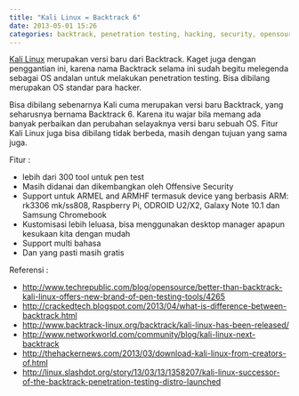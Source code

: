 ```yaml
---
title: "Kali Linux = Backtrack 6"
date: 2013-05-01 15:26
categories: backtrack, penetration testing, hacking, security, opensource, kali
---
```


[Kali Linux][1] merupakan versi baru dari Backtrack. Kaget juga dengan penggantian ini, karena nama Backtrack selama ini sudah begitu melegenda sebagai OS andalan untuk melakukan penetration testing. Bisa dibilang merupakan OS standar para hacker.
<!--more-->
Bisa dibilang sebenarnya Kali cuma merupakan versi baru Backtrack, yang seharusnya bernama Backtrack 6. Karena itu wajar bila memang ada banyak perbaikan dan perubahan selayaknya versi baru sebuah OS. Fitur Kali Linux juga bisa dibilang tidak berbeda, masih dengan tujuan yang sama juga.

Fitur :

- lebih dari 300 tool untuk pen test
- Masih didanai dan dikembangkan oleh Offensive Security
- Support untuk ARMEL and ARMHF termasuk device yang berbasis ARM: rk3306 mk/ss808, Raspberry Pi, ODROID U2/X2, Galaxy Note 10.1 dan Samsung Chromebook
- Kustomisasi lebih leluasa, bisa menggunakan desktop manager apapun kesukaan kita dengan mudah
- Support multi bahasa
- Dan yang pasti masih gratis

Referensi :

- <http://www.techrepublic.com/blog/opensource/better-than-backtrack-kali-linux-offers-new-brand-of-pen-testing-tools/4265>
- <http://crackedtech.blogspot.com/2013/04/what-is-difference-between-backtrack.html>
- <http://www.backtrack-linux.org/backtrack/kali-linux-has-been-released/>
- <http://www.networkworld.com/community/blog/kali-linux-next-backtrack>
- <http://thehackernews.com/2013/03/download-kali-linux-from-creators-of.html>
- <http://linux.slashdot.org/story/13/03/13/1358207/kali-linux-successor-of-the-backtrack-penetration-testing-distro-launched>

[1]: http://www.kali.org